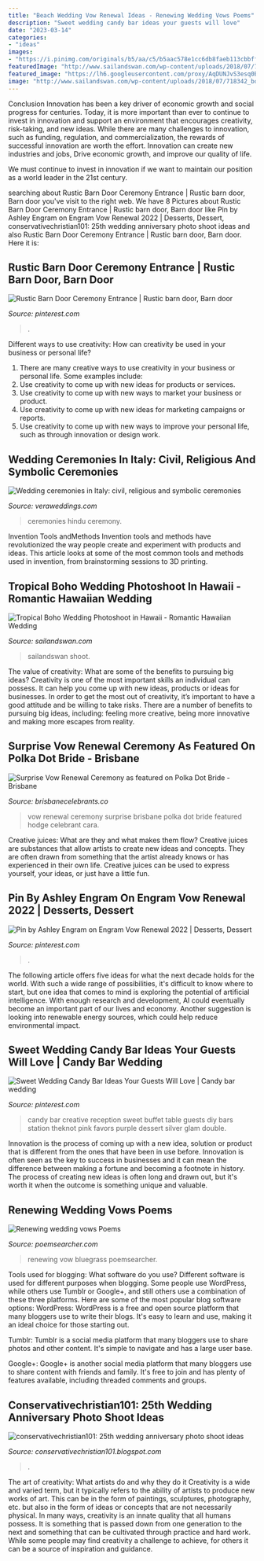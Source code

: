 ```yaml
---
title: "Beach Wedding Vow Renewal Ideas - Renewing Wedding Vows Poems"
description: "Sweet wedding candy bar ideas your guests will love"
date: "2023-03-14"
categories:
- "ideas"
images:
- "https://i.pinimg.com/originals/b5/aa/c5/b5aac578e1cc6db8faeb113cbbffa73d.jpg"
featuredImage: "http://www.sailandswan.com/wp-content/uploads/2018/07/718342_boho-tropicana-inspired-bridal-shoot.jpg"
featured_image: "https://lh6.googleusercontent.com/proxy/AqDUNJvS3esq0Be_aMgUPr6cmsiDAHyuE5ZJRbY5iEK0DItbI8-FUjWzt1w5GWH75zBO3i33R1vYojK2nzkHd3ClO8hjr42OHdBum6GkPVF9GuATIbs4FeKiB3VskuUjVDM33LvBiwZJM5yz=s0-d"
image: "http://www.sailandswan.com/wp-content/uploads/2018/07/718342_boho-tropicana-inspired-bridal-shoot.jpg"
---
```



Conclusion
Innovation has been a key driver of economic growth and social progress for centuries. Today, it is more important than ever to continue to invest in innovation and support an environment that encourages creativity, risk-taking, and new ideas.
While there are many challenges to innovation, such as funding, regulation, and commercialization, the rewards of successful innovation are worth the effort. Innovation can create new industries and jobs, Drive economic growth, and improve our quality of life.

We must continue to invest in innovation if we want to maintain our position as a world leader in the 21st century.

	

		
searching about Rustic Barn Door Ceremony Entrance | Rustic barn door, Barn door you've visit to the right web. We have 8 Pictures about Rustic Barn Door Ceremony Entrance | Rustic barn door, Barn door like Pin by Ashley Engram on Engram Vow Renewal 2022 | Desserts, Dessert, conservativechristian101: 25th wedding anniversary photo shoot ideas and also Rustic Barn Door Ceremony Entrance | Rustic barn door, Barn door. Here it is:
		
    
## Rustic Barn Door Ceremony Entrance | Rustic Barn Door, Barn Door

<img loading=lazy src="https://i.pinimg.com/736x/0e/f5/67/0ef5678d7f4f1e17fd07011dd4fc35e8.jpg" onerror="this.onerror=null;this.src='https://tse2.mm.bing.net/th?id=OIP.ZfrBS_jSzk_WFPeiKyrioAHaLH&amp;pid=15.1';" alt="Rustic Barn Door Ceremony Entrance | Rustic barn door, Barn door">

_Source: pinterest.com_

>. 

	

Different ways to use creativity: How can creativity be used in your business or personal life?
1. There are many creative ways to use creativity in your business or personal life. Some examples include: 
2. Use creativity to come up with new ideas for products or services. 
3. Use creativity to come up with new ways to market your business or product. 
4. Use creativity to come up with new ideas for marketing campaigns or reports. 
5. Use creativity to come up with new ways to improve your personal life, such as through innovation or design work.

    
## Wedding Ceremonies In Italy: Civil, Religious And Symbolic Ceremonies

<img loading=lazy src="https://www.veraweddings.com/media/vera/ceremonies/hindu-wedding-thumb.jpg" onerror="this.onerror=null;this.src='https://tse4.mm.bing.net/th?id=OIP.fu2cs5QKYSptE01r_5b4NwHaEt&amp;pid=15.1';" alt="Wedding ceremonies in Italy: civil, religious and symbolic ceremonies">

_Source: veraweddings.com_

>ceremonies hindu ceremony. 

	

Invention Tools andMethods
Invention tools and methods have revolutionized the way people create and experiment with products and ideas. This article looks at some of the most common tools and methods used in invention, from brainstorming sessions to 3D printing.

    
## Tropical Boho Wedding Photoshoot In Hawaii - Romantic Hawaiian Wedding

<img loading=lazy src="http://www.sailandswan.com/wp-content/uploads/2018/07/718342_boho-tropicana-inspired-bridal-shoot.jpg" onerror="this.onerror=null;this.src='https://tse4.mm.bing.net/th?id=OIP.lbcnzxAOob5DzHC4mjHg3QHaLH&amp;pid=15.1';" alt="Tropical Boho Wedding Photoshoot in Hawaii - Romantic Hawaiian Wedding">

_Source: sailandswan.com_

>sailandswan shoot. 

	

The value of creativity: What are some of the benefits to pursuing big ideas?
Creativity is one of the most important skills an individual can possess. It can help you come up with new ideas, products or ideas for businesses. In order to get the most out of creativity, it’s important to have a good attitude and be willing to take risks. There are a number of benefits to pursuing big ideas, including: feeling more creative, being more innovative and making more escapes from reality.

    
## Surprise Vow Renewal Ceremony As Featured On Polka Dot Bride - Brisbane

<img loading=lazy src="http://www.brisbanecelebrants.co/wp-content/uploads/2013/12/Surprise-Vow-Renewals.jpg" onerror="this.onerror=null;this.src='https://tse1.mm.bing.net/th?id=OIP.hhZ9X24CB1NRIwGGK9PJkQHaLG&amp;pid=15.1';" alt="Surprise Vow Renewal Ceremony as featured on Polka Dot Bride - Brisbane">

_Source: brisbanecelebrants.co_

>vow renewal ceremony surprise brisbane polka dot bride featured hodge celebrant cara. 

	

Creative juices: What are they and what makes them flow?
Creative juices are substances that allow artists to create new ideas and concepts. They are often drawn from something that the artist already knows or has experienced in their own life. Creative juices can be used to express yourself, your ideas, or just have a little fun.

    
## Pin By Ashley Engram On Engram Vow Renewal 2022 | Desserts, Dessert

<img loading=lazy src="https://i.pinimg.com/736x/9e/bc/ee/9ebcee513e355589f54377239ec42e5d.jpg" onerror="this.onerror=null;this.src='https://tse3.mm.bing.net/th?id=OIP.lSK2rYXhQJFlgauIQi0F9AHaNK&amp;pid=15.1';" alt="Pin by Ashley Engram on Engram Vow Renewal 2022 | Desserts, Dessert">

_Source: pinterest.com_

>. 

	

The following article offers five ideas for what the next decade holds for the world. With such a wide range of possibilities, it's difficult to know where to start, but one idea that comes to mind is exploring the potential of artificial intelligence. With enough research and development, AI could eventually become an important part of our lives and economy. Another suggestion is looking into renewable energy sources, which could help reduce environmental impact.

    
## Sweet Wedding Candy Bar Ideas Your Guests Will Love | Candy Bar Wedding

<img loading=lazy src="https://i.pinimg.com/originals/b5/aa/c5/b5aac578e1cc6db8faeb113cbbffa73d.jpg" onerror="this.onerror=null;this.src='https://tse1.mm.bing.net/th?id=OIP.d1gUYfMpMyjWVPSUpNikFgHaJ4&amp;pid=15.1';" alt="Sweet Wedding Candy Bar Ideas Your Guests Will Love | Candy bar wedding">

_Source: pinterest.com_

>candy bar creative reception sweet buffet table guests diy bars station theknot pink favors purple dessert silver glam double. 

	

Innovation is the process of coming up with a new idea, solution or product that is different from the ones that have been in use before. Innovation is often seen as the key to success in businesses and it can mean the difference between making a fortune and becoming a footnote in history. The process of creating new ideas is often long and drawn out, but it's worth it when the outcome is something unique and valuable.

    
## Renewing Wedding Vows Poems

<img loading=lazy src="http://www.poemsearcher.com/images/poemsearcher/fd/fdfc2aac463c6887ad68c7d8bf1aba3e.jpeg" onerror="this.onerror=null;this.src='https://tse4.mm.bing.net/th?id=OIP.rTDTiUj0NhDS-DVqwM2puwHaKN&amp;pid=15.1';" alt="Renewing wedding vows Poems">

_Source: poemsearcher.com_

>renewing vow bluegrass poemsearcher. 

	

Tools used for blogging: What software do you use?
Different software is used for different purposes when blogging. Some people use WordPress, while others use Tumblr or Google+, and still others use a combination of these three platforms. Here are some of the most popular blog software options: 
WordPress: WordPress is a free and open source platform that many bloggers use to write their blogs. It's easy to learn and use, making it an ideal choice for those starting out. 

Tumblr: Tumblr is a social media platform that many bloggers use to share photos and other content. It's simple to navigate and has a large user base. 

Google+: Google+ is another social media platform that many bloggers use to share content with friends and family. It's free to join and has plenty of features available, including threaded comments and groups.

    
## Conservativechristian101: 25th Wedding Anniversary Photo Shoot Ideas

<img loading=lazy src="https://lh6.googleusercontent.com/proxy/AqDUNJvS3esq0Be_aMgUPr6cmsiDAHyuE5ZJRbY5iEK0DItbI8-FUjWzt1w5GWH75zBO3i33R1vYojK2nzkHd3ClO8hjr42OHdBum6GkPVF9GuATIbs4FeKiB3VskuUjVDM33LvBiwZJM5yz=s0-d" onerror="this.onerror=null;this.src='https://tse2.mm.bing.net/th?id=OIP.1U26X4jaMo7RMwVAA-76XQAAAA&amp;pid=15.1';" alt="conservativechristian101: 25th wedding anniversary photo shoot ideas">

_Source: conservativechristian101.blogspot.com_

>. 

	

The art of creativity: What artists do and why they do it
Creativity is a wide and varied term, but it typically refers to the ability of artists to produce new works of art. This can be in the form of paintings, sculptures, photography, etc. but also in the form of ideas or concepts that are not necessarily physical. In many ways, creativity is an innate quality that all humans possess. It is something that is passed down from one generation to the next and something that can be cultivated through practice and hard work. While some people may find creativity a challenge to achieve, for others it can be a source of inspiration and guidance.


